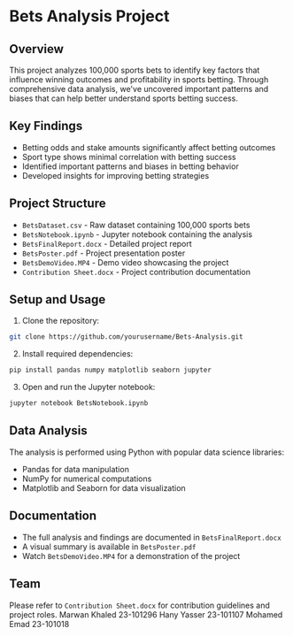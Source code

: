 # Bets Analysis Project

## Overview
This project analyzes 100,000 sports bets to identify key factors that influence winning outcomes and profitability in sports betting. Through comprehensive data analysis, we've uncovered important patterns and biases that can help better understand sports betting success.

## Key Findings
- Betting odds and stake amounts significantly affect betting outcomes
- Sport type shows minimal correlation with betting success
- Identified important patterns and biases in betting behavior
- Developed insights for improving betting strategies

## Project Structure
- `BetsDataset.csv` - Raw dataset containing 100,000 sports bets
- `BetsNotebook.ipynb` - Jupyter notebook containing the analysis
- `BetsFinalReport.docx` - Detailed project report
- `BetsPoster.pdf` - Project presentation poster
- `BetsDemoVideo.MP4` - Demo video showcasing the project
- `Contribution Sheet.docx` - Project contribution documentation

## Setup and Usage
1. Clone the repository:
```bash
git clone https://github.com/yourusername/Bets-Analysis.git
```

2. Install required dependencies:
```bash
pip install pandas numpy matplotlib seaborn jupyter
```

3. Open and run the Jupyter notebook:
```bash
jupyter notebook BetsNotebook.ipynb
```

## Data Analysis
The analysis is performed using Python with popular data science libraries:
- Pandas for data manipulation
- NumPy for numerical computations
- Matplotlib and Seaborn for data visualization

## Documentation
- The full analysis and findings are documented in `BetsFinalReport.docx`
- A visual summary is available in `BetsPoster.pdf`
- Watch `BetsDemoVideo.MP4` for a demonstration of the project

## Team
Please refer to `Contribution Sheet.docx` for contribution guidelines and project roles.
Marwan Khaled 23-101296
Hany Yasser 23-101107
Mohamed Emad 23-101018
